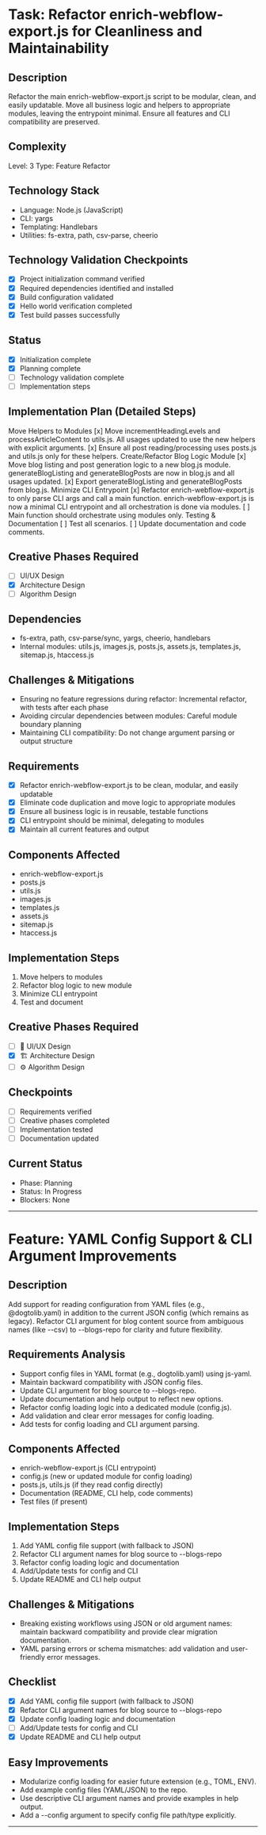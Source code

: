 # Task: Refactor enrich-webflow-export.js for Cleanliness and Maintainability

## Description
Refactor the main enrich-webflow-export.js script to be modular, clean, and easily updatable. Move all business logic and helpers to appropriate modules, leaving the entrypoint minimal. Ensure all features and CLI compatibility are preserved.

## Complexity
Level: 3
Type: Feature Refactor

## Technology Stack
- Language: Node.js (JavaScript)
- CLI: yargs
- Templating: Handlebars
- Utilities: fs-extra, path, csv-parse, cheerio

## Technology Validation Checkpoints
- [x] Project initialization command verified
- [x] Required dependencies identified and installed
- [x] Build configuration validated
- [x] Hello world verification completed
- [x] Test build passes successfully

## Status
- [x] Initialization complete
- [x] Planning complete
- [ ] Technology validation complete
- [ ] Implementation steps

## Implementation Plan (Detailed Steps)
Move Helpers to Modules
[x] Move incrementHeadingLevels and processArticleContent to utils.js. All usages updated to use the new helpers with explicit arguments.
[x] Ensure all post reading/processing uses posts.js and utils.js only for these helpers.
Create/Refactor Blog Logic Module
[x] Move blog listing and post generation logic to a new blog.js module. generateBlogListing and generateBlogPosts are now in blog.js and all usages updated.
[x] Export generateBlogListing and generateBlogPosts from blog.js.
Minimize CLI Entrypoint
[x] Refactor enrich-webflow-export.js to only parse CLI args and call a main function. enrich-webflow-export.js is now a minimal CLI entrypoint and all orchestration is done via modules.
[ ] Main function should orchestrate using modules only.
Testing & Documentation
[ ] Test all scenarios.
[ ] Update documentation and code comments.

## Creative Phases Required
- [ ] UI/UX Design
- [x] Architecture Design
- [ ] Algorithm Design

## Dependencies
- fs-extra, path, csv-parse/sync, yargs, cheerio, handlebars
- Internal modules: utils.js, images.js, posts.js, assets.js, templates.js, sitemap.js, htaccess.js

## Challenges & Mitigations
- Ensuring no feature regressions during refactor: Incremental refactor, with tests after each phase
- Avoiding circular dependencies between modules: Careful module boundary planning
- Maintaining CLI compatibility: Do not change argument parsing or output structure

## Requirements
- [x] Refactor enrich-webflow-export.js to be clean, modular, and easily updatable
- [x] Eliminate code duplication and move logic to appropriate modules
- [x] Ensure all business logic is in reusable, testable functions
- [x] CLI entrypoint should be minimal, delegating to modules
- [x] Maintain all current features and output

## Components Affected
- enrich-webflow-export.js
- posts.js
- utils.js
- images.js
- templates.js
- assets.js
- sitemap.js
- htaccess.js

## Implementation Steps
1. Move helpers to modules
2. Refactor blog logic to new module
3. Minimize CLI entrypoint
4. Test and document

## Creative Phases Required
- [ ] 🎨 UI/UX Design
- [x] 🏗️ Architecture Design
- [ ] ⚙️ Algorithm Design

## Checkpoints
- [ ] Requirements verified
- [ ] Creative phases completed
- [ ] Implementation tested
- [ ] Documentation updated

## Current Status
- Phase: Planning
- Status: In Progress
- Blockers: None

---

# Feature: YAML Config Support & CLI Argument Improvements

## Description
Add support for reading configuration from YAML files (e.g., @dogtolib.yaml) in addition to the current JSON config (which remains as legacy). Refactor CLI argument for blog content source from ambiguous names (like --csv) to --blogs-repo for clarity and future flexibility.

## Requirements Analysis
- Support config files in YAML format (e.g., dogtolib.yaml) using js-yaml.
- Maintain backward compatibility with JSON config files.
- Update CLI argument for blog source to --blogs-repo.
- Update documentation and help output to reflect new options.
- Refactor config loading logic into a dedicated module (config.js).
- Add validation and clear error messages for config loading.
- Add tests for config loading and CLI argument parsing.

## Components Affected
- enrich-webflow-export.js (CLI entrypoint)
- config.js (new or updated module for config loading)
- posts.js, utils.js (if they read config directly)
- Documentation (README, CLI help, code comments)
- Test files (if present)

## Implementation Steps
1. Add YAML config file support (with fallback to JSON)
2. Refactor CLI argument names for blog source to --blogs-repo
3. Refactor config loading logic and documentation
4. Add/Update tests for config and CLI
5. Update README and CLI help output

## Challenges & Mitigations
- Breaking existing workflows using JSON or old argument names: maintain backward compatibility and provide clear migration documentation.
- YAML parsing errors or schema mismatches: add validation and user-friendly error messages.

## Checklist
- [x] Add YAML config file support (with fallback to JSON)
- [x] Refactor CLI argument names for blog source to --blogs-repo
- [x] Update config loading logic and documentation
- [ ] Add/Update tests for config and CLI
- [x] Update README and CLI help output

## Easy Improvements
- Modularize config loading for easier future extension (e.g., TOML, ENV).
- Add example config files (YAML/JSON) to the repo.
- Use descriptive CLI argument names and provide examples in help output.
- Add a --config argument to specify config file path/type explicitly.

---